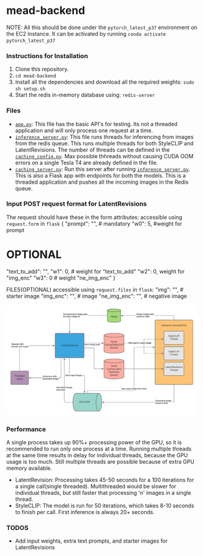 # mead-backend

NOTE: All this should be done under the `pytorch_latest_p37` environment on the EC2 Instance.
It can be activated by running `conda activate pytorch_latest_p37`

### Instructions for Installation
1. Clone this repository.
2. `cd mead-backend`
3. Install all the dependencies and download all the required weights: `sudo sh setup.sh`
4. Start the redis in-memory database using: `redis-server`

### Files
* [`app.py`](app.py): This file has the basic API's for testing. Its not a threaded application and will only process one request at a time.
* [`inference_server.py`](inference_server.py): This file runs threads for inferencing from images from the redis queue. This runs multiple threads for both StyleCLIP and LatentRevisions. The number of threads can be defined in the [`caching_config.py`](caching_config.py). Max possible thhreads without causing CUDA OOM errors on a single Tesla T4 are already defined in the file.
* [`caching_server.py`](caching_server.py): Run this server after running [`inference_server.py`](inference_server.py). This is also a Flask app with endpoints for both the models. This is a threaded application and pushes all the incoming images in the Redis queue.

### Input POST request format for LatentRevisions
The request should have these in the form attributes:
accessible using `request.form` in `flask`
{
"prompt": "",   # mandatory
"w0": 5,        #weight for prompt

# OPTIONAL
"text_to_add": "", 
"w1": 0,        # weight for "text_to_add"
"w2": 0,    weight for "img_enc"
"w3": 0     # weight "ne_img_enc"
}

FILES(OPTIONAL) accessible using `request.files` in `flask`: 
"img": "",      # starter image
"img_enc": "",  # image
"ne_img_enc": "", # negative image
        



![Architecture](architecture.jpeg)

### Performance
A single process takes up 90%+ processing power of the GPU, so it is recommended to run only one process at a time. Running multiple threads at the same time results in delay for individual threads, because the GPU usage is too much. Still multiple threads are possible because of extra GPU memory available.
* LatentRevision: Processing takes 45-50 seconds for a 100 iterations for a single call(single threaded). Multithreaded would be slower for individual threads, but still faster that processing 'n' images in a single thread.
* StyleCLIP: The model is run for 50 iterations, which takes 8-10 seconds to finish per call. First inference is always 20+ seconds.

### TODOS 
* Add input weights, extra text prompts, and starter images for LatentRevisions